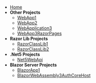 - [Home](/)
- **Other Projects**
  - [WebApp1](WebApp1.md)
  - [WebApp2](WebApp2.md)
  - [WebApplication3](WebApplication3.md)
  - [WebApp3RazorPages](WebApp3RazorPages.md)
- **Razor Lib Projects**
  - [RazorClassLib1](RazorClassLib1.md)
  - [RazorClassLib2](RazorClassLib2.md)
- **.Net5 Projects**
  - [Net5WebApi](Net5WebApi.md)
- **Blazor Server Projects**
  - [BlazorApp1](BlazorApp1.md)
  - [BlazorWebAssembly3AuthCoreHost](BlazorWebAssembly3AuthCoreHost.md)